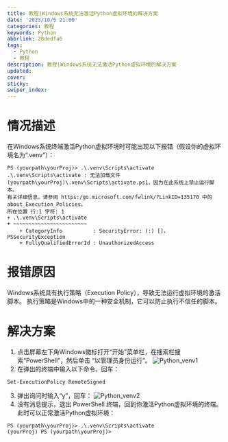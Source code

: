 ```yaml
---
title: 教程|Windows系统无法激活Python虚拟环境的解决方案
date: '2023/10/5 21:00'
categories: 教程
keywords: Python
abbrlink: 28dedfa6
tags:
  - Python
  - 教程
description: 教程|Windows系统无法激活Python虚拟环境的解决方案
updated:
cover:
sticky:
swiper_index:
---
```


# 情况描述
在Windows系统终端激活Python虚拟环境时可能出现以下报错（假设你的虚拟环境名为“.venv”）：
```
PS (yourpath\yourProj)> .\.venv\Scripts\activate
.\.venv\Scripts\activate : 无法加载文件 (yourpath\yourProj)\.venv\Scripts\activate.ps1，因为在此系统上禁止运行脚本。
有关详细信息，请参阅 https:/go.microsoft.com/fwlink/?LinkID=135170 中的 about_Execution_Policies。
所在位置 行:1 字符: 1
+ .\.venv\Scripts\activate
+ ~~~~~~~~~~~~~~~~~~~~~~~~
    + CategoryInfo          : SecurityError: (:) []，PSSecurityException
    + FullyQualifiedErrorId : UnauthorizedAccess
```
# 报错原因
Windows系统具有执行策略（Execution Policy），导致无法运行虚拟环境的激活脚本。
执行策略是Windows中的一种安全机制，它可以防止执行不信任的脚本。
# 解决方案
1. 点击屏幕左下角Windows徽标打开“开始”菜单栏，在搜索栏搜索“PowerShell”，然后单击 “以管理员身份运行”。
![Python_venv1](http://source.cclmsy.cc/Images/Posts/BOT/BOT_19.png)
2. 在弹出的终端中输入以下命令，回车：
```
Set-ExecutionPolicy RemoteSigned
```
3. 弹出询问时输入“y”，回车：
![Python_venv2](http://source.cclmsy.cc/Images/Posts/BOT/BOT_20.png)
4. 没有消息提示，退出 PowerShell 终端，回到你激活Python虚拟环境的终端。此时可以正常激活Python虚拟环境：
```
PS (yourpath\yourProj)> .\.venv\Scripts\activate
(yourProj) PS (yourpath\yourProj)> 
```
